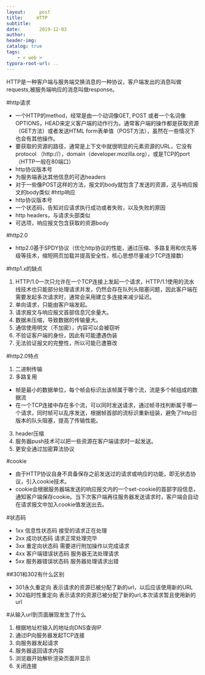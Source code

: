 ```yaml
---
layout:     post
title:     HTTP
subtitle:  
date:       2019-12-03
author:     
header-img: 
catalog: true
tags:
    - < web >
typora-root-url: ..
---
```




HTTP是一种客户端与服务端交换消息的一种协议，客户端发出的消息叫做requests,被服务端响应的消息叫做response。

#http请求
* 一个HTTP的method，经常是由一个动词像GET, POST 或者一个名词像OPTIONS，HEAD来定义客户端的动作行为。通常客户端的操作都是获取资源（GET方法）或者发送HTML form表单值（POST方法），虽然在一些情况下也会有其他操作。
* 要获取的资源的路径，通常是上下文中就很明显的元素资源的URL，它没有protocol （http://），domain（developer.mozilla.org），或是TCP的port（HTTP一般在80端口）
* http协议版本号
* 为服务端表达其他信息的可选headers
* 对于一些像POST这样的方法，报文的body就包含了发送的资源，这与响应报文的body类似
#http响应
* http协议版本号
* 一个状态码，告知对应请求执行成功或者失败，以及失败的原因
* http headers，与请求头部类似
* 可选项，响应报文包含获取的资源body

#http2.0
* http2.0基于SPDY协议（优化http协议的性能，通过压缩、多路复用和优先等级等技术，缩短网页加载并提高安全性，核心思想尽量减少TCP连接数）


#http1.x的缺点
1. HTTP/1.0一次只允许在一个TCP连接上发起一个请求，HTTP/1.1使用的流水线技术也只能部分处理请求并发，仍然会存在队列头阻塞问题，因此客户端在需要发起多次请求时，通常会采用建立多连接来减少延迟。
2. 单向请求，只能由客户端发起。
3. 请求报文与响应报文首部信息冗余量大。
4. 数据未压缩，导致数据的传输量大。
5. 通信使用明文（不加密），内容可以会被窃听
6. 不验证客户端的身份，因此有可能遭遇伪装
7. 无法验证报文的完整性，所以可能已遭篡改

#http2.0特点
1. 二进制传输
2. 多路复用
 + 帧是最小的数据单位，每个帧会标识出该帧属于哪个流，流是多个帧组成的数据流
 + 在一个TCP连接中存在多个流，可以同时发送请求，通过帧寻找判断属于哪一个请求，同时帧可以乱序发送，根据帧首部的流标识重新组装，避免了http旧版本的队头阻塞，提高了传输性能。
3. header压缩
4. 服务器push技术可以把一些资源在客户端请求时一起发送。
5. 更安全通过加密算法协议

#cookie
+ 由于HTTP协议自身不具备保存之前发送过的请求或响应的功能，即无状态协议，引入cookie技术。
+ cookie会根据服务器端发送的响应报文内的一个set-cookie的首部字段信息，通知客户端保存cookie。当下次客户端再往服务器发送请求时，客户端会自动在请求报文中加入cookie值发送出去。

#状态码
* 1xx  信息性状态码  接受的请求正在处理
* 2xx  成功状态码    请求正常处理完毕
* 3xx  重定向状态码   需要进行附加操作以完成请求
* 4xx  客户端错误状态码  服务器无法处理请求
* 5xx  服务器错误状态码   服务器处理请求出错

##301和302有什么区别
* 301永久重定向 表示请求的资源已被分配了新的url，以后应该使用新的URL
* 302临时性重定向 表示请求的资源已被分配了新的url,本次请求暂且使用新的url

#从输入url到页面展现发生了什么
1. 根据地址栏输入的地址向DNS查询IP
2. 通过IP向服务器发起TCP连接
3. 向服务器发起请求
4. 服务器返回请求内容
5. 浏览器开始解析渲染页面并显示
6. 关闭连接
